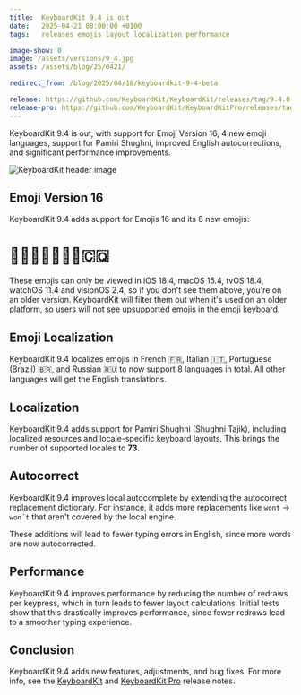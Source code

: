 ```yaml
---
title:  KeyboardKit 9.4 is out
date:   2025-04-21 08:00:00 +0100
tags:   releases emojis layout localization performance

image-show: 0
image: /assets/versions/9_4.jpg
assets: /assets/blog/25/0421/

redirect_from: /blog/2025/04/18/keyboardkit-9-4-beta

release: https://github.com/KeyboardKit/KeyboardKit/releases/tag/9.4.0
release-pro: https://github.com/KeyboardKit/KeyboardKitPro/releases/tag/9.4.0
---
```


KeyboardKit 9.4 is out, with support for Emoji Version 16, 4 new emoji languages, support for Pamiri Shughni, improved English autocorrections, and significant performance improvements.

![KeyboardKit header image]({{page.image}})


## Emoji Version 16

KeyboardKit 9.4 adds support for Emojis 16 and its 8 new emojis: 

# 🫩🫆🪾🫜🫟🪉🪏🇨🇶

These emojis can only be viewed in iOS 18.4, macOS 15.4, tvOS 18.4, watchOS 11.4 and visionOS 2.4, so if you don't see them above, you're on an older version. KeyboardKit will filter them out when it's used on an older platform, so users will not see upsupported emojis in the emoji keyboard.

## Emoji Localization

KeyboardKit 9.4 localizes emojis in French 🇫🇷, Italian 🇮🇹, Portuguese (Brazil) 🇧🇷, and Russian 🇷🇺 to now support 8 languages in total. All other languages will get the English translations.


## Localization 

KeyboardKit 9.4 adds support for Pamiri Shughni (Shughni Tajik), including localized resources and locale-specific keyboard layouts. This brings the number of supported locales to **73**.


## Autocorrect

KeyboardKit 9.4 improves local autocomplete by extending the autocorrect replacement dictionary. For instance, it adds more replacements like `wont` -> `won´t` that aren't covered by the local engine. 

These additions will lead to fewer typing errors in English, since more words are now autocorrected.


## Performance

KeyboardKit 9.4 improves performance by reducing the number of redraws per keypress, which in turn leads to fewer layout calculations. Initial tests show that this drastically improves performance, since fewer redraws lead to a smoother typing experience.


## Conclusion

KeyboardKit 9.4 adds new features, adjustments, and bug fixes. For more info, see the [KeyboardKit]({{page.release}}) and [KeyboardKit Pro]({{page.release-pro}}) release notes. 